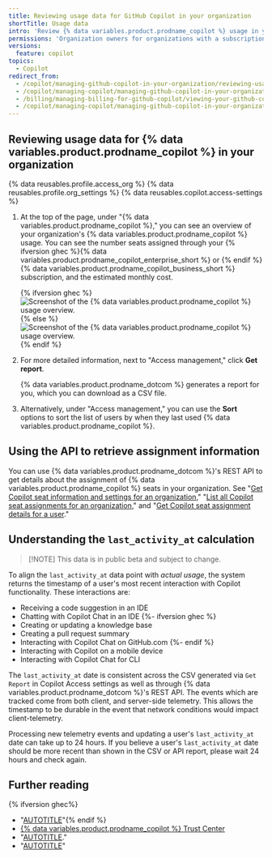 ```yaml
---
title: Reviewing usage data for GitHub Copilot in your organization
shortTitle: Usage data
intro: 'Review {% data variables.product.prodname_copilot %} usage in your organization to make informed decisions about seat assignment.'
permissions: 'Organization owners for organizations with a subscription to {% ifversion ghec %}{% data variables.product.prodname_copilot_enterprise_short %} or{% endif %} {% data variables.product.prodname_copilot_business_short %}.'
versions:
  feature: copilot
topics:
  - Copilot
redirect_from:
  - /copilot/managing-github-copilot-in-your-organization/reviewing-usage-data-for-github-copilot-in-your-organization
  - /copilot/managing-copilot/managing-github-copilot-in-your-organization/reviewing-usage-data-for-github-copilot-in-your-organization
  - /billing/managing-billing-for-github-copilot/viewing-your-github-copilot-usage
  - /copilot/managing-copilot/managing-github-copilot-in-your-organization/reviewing-github-copilot-activity-in-your-organization/reviewing-usage-data-for-github-copilot-in-your-organization
---
```


## Reviewing usage data for {% data variables.product.prodname_copilot %} in your organization

{% data reusables.profile.access_org %}
{% data reusables.profile.org_settings %}
{% data reusables.copilot.access-settings %}
1. At the top of the page, under "{% data variables.product.prodname_copilot %}," you can see an overview of your organization's {% data variables.product.prodname_copilot %} usage. You can see the number seats assigned through your {% ifversion ghec %}{% data variables.product.prodname_copilot_enterprise_short %} or {% endif %}{% data variables.product.prodname_copilot_business_short %} subscription, and the estimated monthly cost.

   {% ifversion ghec %}
   ![Screenshot of the {% data variables.product.prodname_copilot %} usage overview.](/assets/images/help/copilot/copilot-usage-overview-enterprise.png)
   {% else %}
   ![Screenshot of the {% data variables.product.prodname_copilot %} usage overview.](/assets/images/help/copilot/copilot-usage-overview.png)
   {% endif %}

1. For more detailed information, next to "Access management," click **Get report**.

   {% data variables.product.prodname_dotcom %} generates a report for you, which you can download as a CSV file.

1. Alternatively, under "Access management," you can use the **Sort** options to sort the list of users by when they last used {% data variables.product.prodname_copilot %}.

## Using the API to retrieve assignment information

You can use {% data variables.product.prodname_dotcom %}'s REST API to get details about the assignment of {% data variables.product.prodname_copilot %} seats in your organization. See "[Get Copilot seat information and settings for an organization](/rest/copilot/copilot-user-management?apiVersion=2022-11-28#get-copilot-seat-information-and-settings-for-an-organization)," "[List all Copilot seat assignments for an organization](/rest/copilot/copilot-user-management?apiVersion=2022-11-28#list-all-copilot-seat-assignments-for-an-organization)," and "[Get Copilot seat assignment details for a user](/rest/copilot/copilot-user-management?apiVersion=2022-11-28#get-copilot-seat-assignment-details-for-a-user)."

## Understanding the `last_activity_at` calculation

> [!NOTE] This data is in public beta and subject to change.

To align the `last_activity_at` data point with _actual usage_, the system returns the timestamp of a user's most recent interaction with Copilot functionality. These interactions are:

* Receiving a code suggestion in an IDE
* Chatting with Copilot Chat in an IDE
{%- ifversion ghec %}
* Creating or updating a knowledge base
* Creating a pull request summary
* Interacting with Copilot Chat on GitHub.com
{%- endif %}
* Interacting with Copilot on a mobile device
* Interacting with Copilot Chat for CLI

The `last_activity_at` date is consistent across the CSV generated via `Get Report` in Copilot Access settings as well as through {% data variables.product.prodname_dotcom %}'s REST API. The events which are tracked come from both client, and server-side telemetry. This allows the timestamp to be durable in the event that network conditions would impact client-telemetry.

Processing new telemetry events and updating a user's `last_activity_at` date can take up to 24 hours. If you believe a user's `last_activity_at` date should be more recent than shown in the CSV or API report, please wait 24 hours and check again.

## Further reading

{% ifversion ghec%}
* "[AUTOTITLE](/copilot/managing-copilot/managing-copilot-for-your-enterprise/viewing-copilot-usage-for-your-enterprise)"{% endif %}
* [{% data variables.product.prodname_copilot %} Trust Center](https://resources.github.com/copilot-trust-center)
* "[AUTOTITLE](/copilot/managing-github-copilot-in-your-organization/granting-access-to-copilot-for-members-of-your-organization)."
* "[AUTOTITLE](/copilot/managing-copilot/managing-github-copilot-in-your-organization/managing-access-to-github-copilot-in-your-organization/revoking-access-to-copilot-for-members-of-your-organization)"
